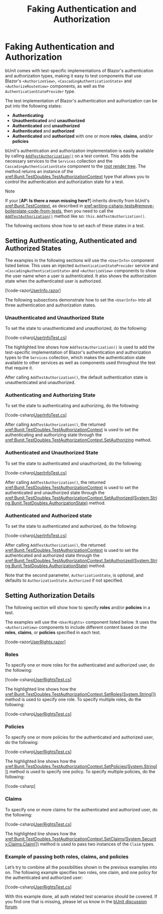 ﻿---
uid: faking-auth
title: Faking Authentication and Authorization
---

# Faking Authentication and Authorization

bUnit comes with test-specific implementations of Blazor's authentication and authorization types, making it easy to test components that use Blazor's `<AuthorizeView>`, `<CascadingAuthenticationState>` and `<AuthorizeRouteView>` components, as well as the `AuthenticationStateProvider` type.

The test implementation of Blazor's authentication and authorization can be put into the following states:

- **Authenticating**
- **Unauthenticated** and **unauthorized**
- **Authenticated** and **unauthorized**
- **Authenticated** and **authorized** 
- **Authenticated** and **authorized** with one or more **roles**, **claims**, and/or **policies**

bUnit's authentication and authorization implementation is easily available by calling [`AddTestAuthorization()`](xref:Bunit.TestDoubles.FakeAuthorizationExtensions.AddTestAuthorization(Bunit.TestContext)) on a test context. This adds the necessary services to the `Services` collection and the `CascadingAuthenticationState` component to the [root render tree](xref:root-render-tree). The method returns an instance of the <xref:Bunit.TestDoubles.TestAuthorizationContext> type that allows you to control the authentication and authorization state for a test.

> [!NOTE]
> If your [__AP: Is there a noun missing here?__] inherits directly from bUnit's <xref:Bunit.TestContext>, as described in <xref:writing-csharp-tests#remove-boilerplate-code-from-tests>, then you need to call the [`AddTestAuthorization()`](xref:Bunit.TestDoubles.FakeAuthorizationExtensions.AddTestAuthorization(Bunit.TestContext)) method like so: `this.AddTestAuthorization()`.

The following sections show how to set each of these states in a test.

## Setting Authenticating, Authenticated and Authorized States

The examples in the following sections will use the `<UserInfo>` component listed below. This uses an injected `AuthenticationStateProvider` service  and `<CascadingAuthenticationState>` and `<AuthorizeView>` components to show the user name when a user is authenticated. It also shows the authorization state when the authenticated user is authorized.

[!code-razor[UserInfo.razor](../../../samples/components/UserInfo.razor)]

The following subsections demonstrate how to set the `<UserInfo>` into all three authentication and authorization states.

### Unauthenticated and Unauthorized State

To set the state to unauthenticated and unauthorized, do the following:

[!code-csharp[UserInfoTest.cs](../../../samples/tests/xunit/UserInfoTest.cs?start=11&end=20&highlight=3)]

The highlighted line shows how `AddTestAuthorization()` is used to add the test-specific implementation of Blazor's authentication and authorization types to the `Services` collection, which makes the authentication state available to other services as well as components used throughout the test that require it.

After calling `AddTestAuthorization()`, the default authentication state is unauthenticated and unauthorized.

### Authenticating and Authorizing State

To set the state to authenticating and authorizing, do the following:

[!code-csharp[UserInfoTest.cs](../../../samples/tests/xunit/UserInfoTest.cs?start=26&end=36&highlight=4)]

After calling `AddTestAuthorization()`, the returned <xref:Bunit.TestDoubles.TestAuthorizationContext> is used to set the authenticating and authorizing state through the <xref:Bunit.TestDoubles.TestAuthorizationContext.SetAuthorizing> method.

### Authenticated and Unauthorized State

To set the state to authenticated and unauthorized, do the following:

[!code-csharp[UserInfoTest.cs](../../../samples/tests/xunit/UserInfoTest.cs?start=42&end=52&highlight=4)]

After calling `AddTestAuthorization()`, the returned <xref:Bunit.TestDoubles.TestAuthorizationContext> is used to set the authenticated and unauthorized state through the <xref:Bunit.TestDoubles.TestAuthorizationContext.SetAuthorized(System.String,Bunit.TestDoubles.AuthorizationState)> method.

### Authenticated and Authorized state

To set the state to authenticated and authorized, do the following:

[!code-csharp[UserInfoTest.cs](../../../samples/tests/xunit/UserInfoTest.cs?start=58&end=68&highlight=4)]

After calling `AddTestAuthorization()`, the returned <xref:Bunit.TestDoubles.TestAuthorizationContext> is used to set the authenticated and authorized state through the <xref:Bunit.TestDoubles.TestAuthorizationContext.SetAuthorized(System.String,Bunit.TestDoubles.AuthorizationState)> method. 

Note that the second parameter, `AuthorizationState`, is optional, and defaults to `AuthorizationState.Authorized` if not specified.

## Setting Authorization Details

The following section will show how to specify **roles** and/or **policies** in a test.

The examples will use the `<UserRights>` component listed below. It uses the `<AuthorizeView>` components to include different content based on the **roles**, **claims**, or **policies** specified in each test.

[!code-razor[UserRights.razor](../../../samples/components/UserRights.razor)]

### Roles

To specify one or more roles for the authenticated and authorized user, do the following:

[!code-csharp[UserRightsTest.cs](../../../samples/tests/xunit/UserRightsTest.cs?start=29&end=42&highlight=5)]

The highlighted line shows how the <xref:Bunit.TestDoubles.TestAuthorizationContext.SetRoles(System.String[])> method is used to specify one role. To specify multiple roles, do the following:

[!code-csharp[UserRightsTest.cs](../../../samples/tests/xunit/UserRightsTest.cs?start=48&end=62&highlight=5)]

### Policies

To specify one or more policies for the authenticated and authorized user, do the following:

[!code-csharp[UserRightsTest.cs](../../../samples/tests/xunit/UserRightsTest.cs?start=68&end=81&highlight=5)]

The highlighted line shows how the <xref:Bunit.TestDoubles.TestAuthorizationContext.SetPolicies(System.String[])> method is used to specify one policy. To specify multiple policies, do the following:

[!code-csharp[](../../../samples/tests/xunit/UserRightsTest.cs?start=91&end=91)]

### Claims

To specify one or more claims for the authenticated and authorized user, do the following:

[!code-csharp[UserRightsTest.cs](../../../samples/tests/xunit/UserRightsTest.cs?start=106&end=123&highlight=5-8)]

The highlighted line shows how the <xref:Bunit.TestDoubles.TestAuthorizationContext.SetClaims(System.Security.Claims.Claim[])> method is used to pass two instances of the `Claim` types.

### Example of passing both roles, claims, and policies

Let’s try to combine all the possibilities shown in the previous examples into on. The following example specifies two roles, one claim, and one policy for the authenticated and authorized user:

[!code-csharp[UserRightsTest.cs](../../../samples/tests/xunit/UserRightsTest.cs?start=129&end=147&highlight=4-8)]

With this example done, all auth related test scenarios should be covered. If you find one that is missing, please let us know in the [bUnit discussion forum](https://github.com/egil/bUnit/discussions).
<!--stackedit_data:
eyJoaXN0b3J5IjpbMTM1MDQzNzg3MywtMTY3Mzc5MTMxMCwzMz
U0NzQ2NDBdfQ==
-->